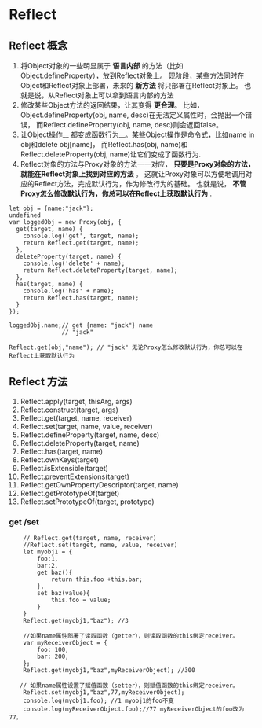 #  Reflect

## Reflect 概念

1. 将Object对象的一些明显属于 __语言内部__ 的方法（比如Object.defineProperty），放到Reflect对象上。
现阶段，某些方法同时在Object和Reflect对象上部署，未来的 __新方法__ 将只部署在Reflect对象上。
也就是说，从Reflect对象上可以拿到语言内部的方法
2. 修改某些Object方法的返回结果，让其变得 __更合理__。
比如，Object.defineProperty(obj, name, desc)在无法定义属性时，会抛出一个错误，
而Reflect.defineProperty(obj, name, desc)则会返回false。
3. 让Object操作__ 都变成函数行为__。某些Object操作是命令式，比如name in obj和delete obj[name]，
而Reflect.has(obj, name)和Reflect.deleteProperty(obj, name)让它们变成了函数行为.
4. Reflect对象的方法与Proxy对象的方法一一对应， __只要是Proxy对象的方法，就能在Reflect对象上找到对应的方法__ 。
这就让Proxy对象可以方便地调用对应的Reflect方法，完成默认行为，作为修改行为的基础。
也就是说， __不管Proxy怎么修改默认行为，你总可以在Reflect上获取默认行为__ .

```
let obj = {name:"jack"};
undefined
var loggedObj = new Proxy(obj, {
  get(target, name) {
    console.log('get', target, name);
    return Reflect.get(target, name);
  },
  deleteProperty(target, name) {
    console.log('delete' + name);
    return Reflect.deleteProperty(target, name);
  },
  has(target, name) {
    console.log('has' + name);
    return Reflect.has(target, name);
  }
});

loggedObj.name;// get {name: "jack"} name
               // "jack"

Reflect.get(obj,"name"); // "jack" 无论Proxy怎么修改默认行为，你总可以在Reflect上获取默认行为 

```

## Reflect 方法

1. Reflect.apply(target, thisArg, args)
2. Reflect.construct(target, args)
3. Reflect.get(target, name, receiver)
4. Reflect.set(target, name, value, receiver)
5. Reflect.defineProperty(target, name, desc)
6. Reflect.deleteProperty(target, name)
7. Reflect.has(target, name)
8. Reflect.ownKeys(target)
9. Reflect.isExtensible(target)
10. Reflect.preventExtensions(target)
11. Reflect.getOwnPropertyDescriptor(target, name)
12. Reflect.getPrototypeOf(target)
13. Reflect.setPrototypeOf(target, prototype)

### get /set
```
    // Reflect.get(target, name, receiver)
    //Reflect.set(target, name, value, receiver)
    let myobj1 = {
        foo:1,
        bar:2,
        get baz(){
            return this.foo +this.bar;
        },
        set baz(value){
            this.foo = value;
        }
    }
    Reflect.get(myobj1,"baz"); //3

    //如果name属性部署了读取函数（getter），则读取函数的this绑定receiver。
    var myReceiverObject = {
        foo: 100,
        bar: 200,
    };
    Reflect.get(myobj1,"baz",myReceiverObject); //300

   // 如果name属性设置了赋值函数（setter），则赋值函数的this绑定receiver。
    Reflect.set(myobj1,"baz",77,myReceiverObject);
    console.log(myobj1.foo); //1 myobj1的foo不变
    console.log(myReceiverObject.foo);//77 myReceiverObject的foo改为77，
```

